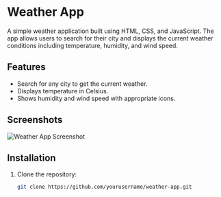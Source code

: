 # Weather App

A simple weather application built using HTML, CSS, and JavaScript. The app allows users to search for their city and displays the current weather conditions including temperature, humidity, and wind speed.

## Features

- Search for any city to get the current weather.
- Displays temperature in Celsius.
- Shows humidity and wind speed with appropriate icons.

## Screenshots

![Weather App Screenshot](screenshot.png)

## Installation

1. Clone the repository:

   ```bash
   git clone https://github.com/yourusername/weather-app.git
